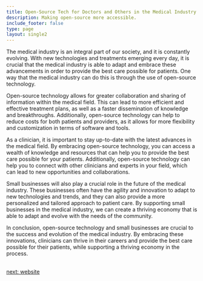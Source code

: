 ```yaml
---
title: Open-Source Tech for Doctors and Others in the Medical Industry
description: Making open-source more accessible.
include_footer: false
type: page
layout: single2
---
```


<p>
The medical industry is an integral part of our society, and it is constantly evolving. With new technologies and treatments emerging every day, it is crucial that the medical industry is able to adapt and embrace these advancements in order to provide the best care possible for patients. One way that the medical industry can do this is through the use of open-source technology.

Open-source technology allows for greater collaboration and sharing of information within the medical field. This can lead to more efficient and effective treatment plans, as well as a faster dissemination of knowledge and breakthroughs. Additionally, open-source technology can help to reduce costs for both patients and providers, as it allows for more flexibility and customization in terms of software and tools.

As a clinician, it is important to stay up-to-date with the latest advances in the medical field. By embracing open-source technology, you can access a wealth of knowledge and resources that can help you to provide the best care possible for your patients. Additionally, open-source technology can help you to connect with other clinicians and experts in your field, which can lead to new opportunities and collaborations.

Small businesses will also play a crucial role in the future of the medical industry. These businesses often have the agility and innovation to adapt to new technologies and trends, and they can also provide a more personalized and tailored approach to patient care. By supporting small businesses in the medical industry, we can create a thriving economy that is able to adapt and evolve with the needs of the community.

In conclusion, open-source technology and small businesses are crucial to the success and evolution of the medical industry. By embracing these innovations, clinicians can thrive in their careers and provide the best care possible for their patients, while supporting a thriving economy in the process.

<br>
<a href="https://workdojos.com/clinician/website">next: website</a>
<br>
</p>